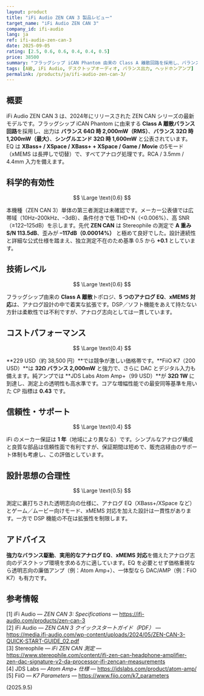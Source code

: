 ```yaml
---
layout: product
title: "iFi Audio ZEN CAN 3 製品レビュー"
target_name: "iFi Audio ZEN CAN 3"
company_id: ifi-audio
lang: ja
ref: ifi-audio-zen-can-3
date: 2025-09-05
rating: [2.5, 0.6, 0.6, 0.4, 0.4, 0.5]
price: 38500
summary: "フラッグシップ iCAN Phantom 由来の Class A 離散回路を採用し、バランスで 64Ω 時に 2,000mW（RMS）まで駆動できる現行世代デスクトップ・ヘッドホンアンプ。5つのEQモードと xMEMS 対応を搭載します。"
tags: [A級, iFi Audio, デスクトップオーディオ, バランス出力, ヘッドホンアンプ]
permalink: /products/ja/ifi-audio-zen-can-3/
---
```

## 概要

iFi Audio ZEN CAN 3 は、2024年にリリースされた ZEN CAN シリーズの最新モデルです。フラッグシップ iCAN Phantom に由来する **Class A 離散バランス回路**を採用し、出力は **バランス 64Ω 時 2,000mW（RMS）**、**バランス 32Ω 時 1,200mW（最大）**、**シングルエンド 32Ω 時 1,600mW** と公表されています。EQ は **XBass+ / XSpace / XBass+ + XSpace / Game / Movie** の5モード（xMEMS は長押しで切替）で、すべてアナログ処理です。RCA / 3.5mm / 4.4mm 入力を備えます。

## 科学的有効性

$$ \Large \text{0.6} $$

本機種（ZEN CAN 3）単体の第三者測定は未確認です。メーカー公表値では広帯域（10Hz–200kHz、–3dB）、条件付きで低 THD+N（<0.006%）、高 SNR（≥122–125dB）を示します。先代 **ZEN CAN** は Stereophile の測定で **A 重み S/N 113.5dB**、歪みが **–117dB（0.00014%）** と極めて良好でした。設計連続性と詳細な公式仕様を踏まえ、独立測定不在のため基準 0.5 から **+0.1** としています。

## 技術レベル

$$ \Large \text{0.6} $$

フラッグシップ由来の **Class A 離散**トポロジ、**5 つのアナログ EQ**、**xMEMS 対応**は、アナログ設計の中で着実な拡張です。DSP／ソフト機能をあえて持たない方針は柔軟性では不利ですが、アナログ志向としては一貫しています。

## コストパフォーマンス

$$ \Large \text{0.4} $$

**229 USD（約 38,500 円）**では競争が激しい価格帯です。**FiiO K7（200 USD）**は **32Ω バランス 2,000mW** と強力で、さらに DAC とデジタル入力も備えます。純アンプでは **JDS Labs Atom Amp+（99 USD）**が **32Ω 1W** に到達し、測定上の透明性も高水準です。コアな増幅性能での最安同等基準を用いた CP 指標は **0.43** です。

## 信頼性・サポート

$$ \Large \text{0.4} $$

iFi のメーカー保証は **1 年**（地域により異なる）です。シンプルなアナログ構成と良質な部品は信頼性面で有利ですが、保証期間は短めで、販売店経由のサポート体制も考慮し、この評価としています。

## 設計思想の合理性

$$ \Large \text{0.5} $$

測定に裏打ちされた透明志向の仕様に、アナログ EQ（XBass+/XSpace など）とゲーム／ムービー向けモード、xMEMS 対応を加えた設計は一貫性があります。一方で DSP 機能の不在は拡張性を制限します。

## アドバイス

**強力なバランス駆動**、**実用的なアナログ EQ**、**xMEMS 対応**を備えたアナログ志向のデスクトップ環境を求める方に適しています。EQ を必要とせず価格重視なら透明志向の廉価アンプ（例：Atom Amp+）、一体型なら DAC/AMP（例：FiiO K7）も有力です。

## 参考情報

[1] iFi Audio — *ZEN CAN 3: Specifications* — https://ifi-audio.com/products/zen-can-3  
[2] iFi Audio — *ZEN CAN 3 クイックスタートガイド（PDF）* — https://media.ifi-audio.com/wp-content/uploads/2024/05/ZEN-CAN-3-QUICK-START-GUIDE_02.pdf  
[3] Stereophile — *iFi ZEN CAN 測定* — https://www.stereophile.com/content/ifi-zen-can-headphone-amplifier-zen-dac-signature-v2-da-processor-ifi-zencan-measurements  
[4] JDS Labs — *Atom Amp+ 仕様* — https://jdslabs.com/product/atom-amp/  
[5] FiiO — *K7 Parameters* — https://www.fiio.com/k7_parameters


(2025.9.5)